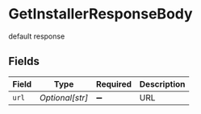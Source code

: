 # GetInstallerResponseBody

default response


## Fields

| Field              | Type               | Required           | Description        |
| ------------------ | ------------------ | ------------------ | ------------------ |
| `url`              | *Optional[str]*    | :heavy_minus_sign: | URL                |